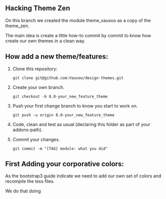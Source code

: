 Hacking Theme Zen
---

On this branch we created the module theme_vauxoo as a copy of the theme_zen.

The main idea is create a little how-to commit by commit to know how create our own themes in a clean way.

How add a new theme/features:
---

1. Clone this repository:
	
	`
	git clone git@github.com:Vauxoo/design-themes.git
	`

2. Create your own branch.

	`
	git checkout -b 8.0-your_new_feature_theme
	`

3. Push your first change branch to know you start to work on.

	`
	git push -u origin 8.0-your_new_feature_theme
	`

4. Code, clean and test as usual (declaring this folder as part of your addons-path).

5. Commit your changes.

	`
	git commit -m "[TAG] module: what you did"	
	`

First Adding your corporative colors:
---

As the bootstrap3 guide indicate we need to add our own set of colors and recompile the less files.

We do that doing

